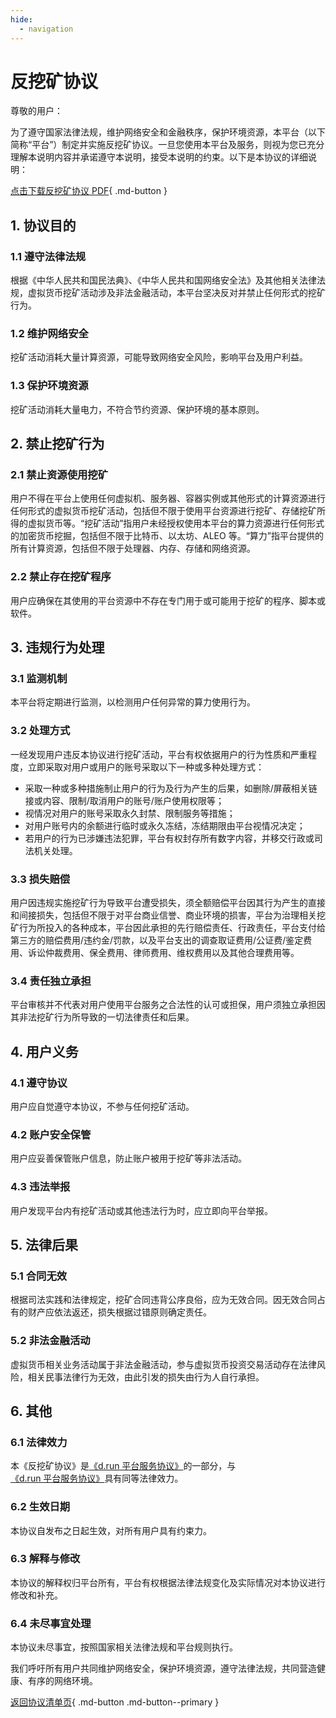 ```yaml
---
hide:
  - navigation
---
```


# 反挖矿协议

尊敬的用户：

为了遵守国家法律法规，维护网络安全和金融秩序，保护环境资源，本平台（以下简称“平台”）制定并实施反挖矿协议。一旦您使用本平台及服务，则视为您已充分理解本说明内容并承诺遵守本说明，接受本说明的约束。以下是本协议的详细说明：

[点击下载反挖矿协议 PDF](./attach/miner.pdf){ .md-button }

## 1. 协议目的

### 1.1 遵守法律法规

根据《中华人民共和国民法典》、《中华人民共和国网络安全法》及其他相关法律法规，虚拟货币挖矿活动涉及非法金融活动，本平台坚决反对并禁止任何形式的挖矿行为。

### 1.2 维护网络安全

挖矿活动消耗大量计算资源，可能导致网络安全风险，影响平台及用户利益。

### 1.3 保护环境资源

挖矿活动消耗大量电力，不符合节约资源、保护环境的基本原则。

## 2. 禁止挖矿行为

### 2.1 禁止资源使用挖矿

用户不得在平台上使用任何虚拟机、服务器、容器实例或其他形式的计算资源进行任何形式的虚拟货币挖矿活动，包括但不限于使用平台资源进行挖矿、存储挖矿所得的虚拟货币等。“挖矿活动”指用户未经授权使用本平台的算力资源进行任何形式的加密货币挖掘，包括但不限于比特币、以太坊、ALEO 等。“算力”指平台提供的所有计算资源，包括但不限于处理器、内存、存储和网络资源。

### 2.2 禁止存在挖矿程序

用户应确保在其使用的平台资源中不存在专门用于或可能用于挖矿的程序、脚本或软件。

## 3. 违规行为处理

### 3.1 监测机制

本平台将定期进行监测，以检测用户任何异常的算力使用行为。

### 3.2 处理方式

一经发现用户违反本协议进行挖矿活动，平台有权依据用户的行为性质和严重程度，立即采取对用户或用户的账号采取以下一种或多种处理方式：

- 采取一种或多种措施制止用户的行为及行为产生的后果，如删除/屏蔽相关链接或内容、限制/取消用户的账号/账户使用权限等；
- 视情况对用户的账号采取永久封禁、限制服务等措施；
- 对用户账号内的余额进行临时或永久冻结，冻结期限由平台视情况决定；
- 若用户的行为已涉嫌违法犯罪，平台有权封存所有数字内容，并移交行政或司法机关处理。

### 3.3 损失赔偿

用户因违规实施挖矿行为导致平台遭受损失，须全额赔偿平台因其行为产生的直接和间接损失，包括但不限于对平台商业信誉、商业环境的损害，平台为治理相关挖矿行为所投入的各种成本，平台因此承担的先行赔偿责任、行政责任，平台支付给第三方的赔偿费用/违约金/罚款，以及平台支出的调查取证费用/公证费/鉴定费用、诉讼仲裁费用、保全费用、律师费用、维权费用以及其他合理费用等。

### 3.4 责任独立承担

平台审核并不代表对用户使用平台服务之合法性的认可或担保，用户须独立承担因其非法挖矿行为所导致的一切法律责任和后果。

## 4. 用户义务

### 4.1 遵守协议

用户应自觉遵守本协议，不参与任何挖矿活动。

### 4.2 账户安全保管

用户应妥善保管账户信息，防止账户被用于挖矿等非法活动。

### 4.3 违法举报

用户发现平台内有挖矿活动或其他违法行为时，应立即向平台举报。

## 5. 法律后果

### 5.1 合同无效

根据司法实践和法律规定，挖矿合同违背公序良俗，应为无效合同。因无效合同占有的财产应依法返还，损失根据过错原则确定责任。

### 5.2 非法金融活动

虚拟货币相关业务活动属于非法金融活动，参与虚拟货币投资交易活动存在法律风险，相关民事法律行为无效，由此引发的损失由行为人自行承担。

## 6. 其他

### 6.1 法律效力

本《反挖矿协议》是[《d.run 平台服务协议》](./sla.md)的一部分，与[《d.run 平台服务协议》](./sla.md)具有同等法律效力。

### 6.2 生效日期

本协议自发布之日起生效，对所有用户具有约束力。

### 6.3 解释与修改

本协议的解释权归平台所有，平台有权根据法律法规变化及实际情况对本协议进行修改和补充。

### 6.4 未尽事宜处理

本协议未尽事宜，按照国家相关法律法规和平台规则执行。

我们呼吁所有用户共同维护网络安全，保护环境资源，遵守法律法规，共同营造健康、有序的网络环境。

[返回协议清单页](./index.md){ .md-button .md-button--primary }
